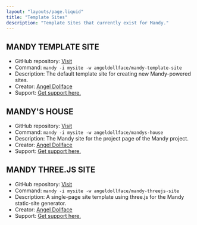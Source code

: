 ```yaml
---
layout: "layouts/page.liquid"
title: "Template Sites"
description: "Template Sites that currently exist for Mandy."
---
```


## MANDY TEMPLATE SITE

- GitHub repository: [Visit](https://github.com/angeldollface/mandy-template-site)
- Command: `mandy -i mysite -w angeldollface/mandy-template-site`
- Description: The default template site for creating new Mandy-powered sites.
- Creator: [Angel Dollface](https://github.com/angeldollface)
- Support: [Get support here.](https://github.com/angeldollface/mandy-template-site/issues)

## MANDY'S HOUSE

- GitHub repository: [Visit](https://github.com/angeldollface/mandys-house)
- Command: `mandy -i mysite -w angeldollface/mandys-house`
- Description: The Mandy site for the project page of the Mandy project.
- Creator: [Angel Dollface](https://github.com/angeldollface)
- Support: [Get support here.](https://github.com/angeldollface/mandys-house/issues)

## MANDY THREE.JS SITE

- GitHub repository: [Visit](https://github.com/angeldollface/mandy-threejs-site)
- Command: `mandy -i mysite -w angeldollface/mandy-threejs-site`
- Description: A single-page site template using three.js for the Mandy static-site generator.
- Creator: [Angel Dollface](https://github.com/angeldollface)
- Support: [Get support here.](https://github.com/angeldollface/mandy-threejs-site/issues)